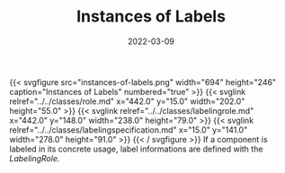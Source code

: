 ﻿---
title: Instances of Labels
toc: false
type: specs
layout: diagram
date: "2022-03-09"
draft: false
specification: VEC
version: 2.0.0
documentType: "Recommendation"
elementType: Diagram
classes:
  - Role
  - LabelingRole
  - LabelingSpecification
menu:
  VEC-2.0.0:    
    parent: instances-of-components
    identifier: instances-of-components/instances-of-labels
    weight: 1007014 

# Prev/next pager order (if `docs_section_pager` enabled in `params.toml`)
weight: 1007014
---
{{< svgfigure src="instances-of-labels.png" width="694" height="246" caption="Instances of Labels" numbered="true" >}}
  {{< svglink relref="../../classes/role.md" x="442.0" y="15.0" width="202.0" height="55.0" >}}
  {{< svglink relref="../../classes/labelingrole.md" x="442.0" y="148.0" width="238.0" height="79.0" >}}
  {{< svglink relref="../../classes/labelingspecification.md" x="15.0" y="141.0" width="278.0" height="91.0" >}}
{{< / svgfigure >}}
If a component is labeled in its concrete usage, label informations are defined with the <i>LabelingRole.</i>